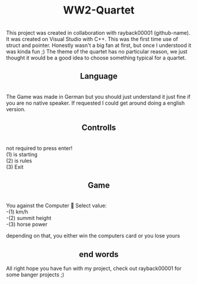 <h1 align="center">WW2-Quartet</h1> <br>
This project was created in collaboration with rayback00001 (github-name). It was created on Visual Studio with C++.
This was the first time use of struct and pointer. Honestly wasn't a big fan at first, but once I understood it was kinda fun ;)
The theme of the quartet has no particular reason, we just thought it would be a good idea to choose something typical for a quartet. <br>

<h2 align="center">Language</h2> <br>
The Game was made in German but you should just understand it just fine if you are no native speaker. If requested I could get around doing a english version. <br>

<h2 align="center">Controlls</h2> <br>
not required to press enter! <br>
(1) is starting <br>
(2) is rules <br>
(3) Exit <br>

<h2 align="center">Game</h2> <br>
You against the Computer 👾
Select value: <br>
-(1) km/h <br>
-(2) summit height <br>
-(3) horse power <br>

depending on that, you either win the computers card or you lose yours <br>

<h2 align="center">end words</h2>
All right hope you have fun with my project, check out rayback00001 for some banger projects ;)

